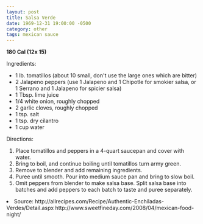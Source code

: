 ```yaml
---
layout: post
title: Salsa Verde
date: 1969-12-31 19:00:00 -0500
category: other
tags: mexican sauce
---
```

<b>180 Cal (12x 15)</b>
<p>Ingredients:</p><ul>
<li>1 lb.	tomatillos (about 10 small, don't use the large ones which are bitter)</li>
<li>2	Jalapeno peppers (use 1 Jalapeno and 1 Chipotle for smokier salsa, or 1 Serrano and 1 Jalapeno for spicier salsa)</li>
<li>1 Tbsp.	lime juice</li>
<li>1/4	white onion, roughly chopped</li>
<li>2	garlic cloves, roughly chopped</li>
<li>1 tsp.	salt</li>
<li>1 tsp.	dry cilantro</li>
<li>1 cup	water</li>
</ul>
<p>Directions:</p>
<ol>
<li>Place tomatillos and peppers in a 4-quart saucepan and cover with water.</li>
<li>Bring to boil, and continue boiling until tomatillos turn army green.</li>
<li>Remove to blender and add remaining ingredients.</li>
<li>Puree until smooth.  Pour into medium sauce pan and bring to slow boil.</li>
<li>Omit peppers from blender to make salsa base.  Split salsa base into batches and add peppers to each batch to taste and puree separately.</li>
</ol>
<li>Source: http://allrecipes.com/Recipe/Authentic-Enchiladas-Verdes/Detail.aspx http://www.sweetfineday.com/2008/04/mexican-food-night/ </li>
